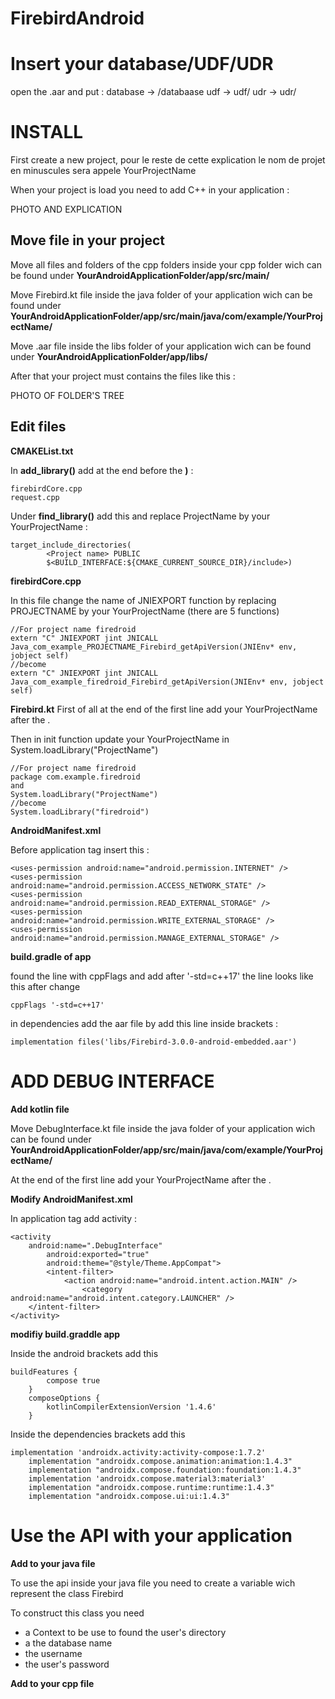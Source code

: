 # FirebirdAndroid

# Insert your database/UDF/UDR

open the .aar and put :
database -> /databaase
udf -> udf/
udr -> udr/

# INSTALL
First create a new project, pour le reste de cette explication le nom de projet en minuscules sera appele YourProjectName

When your project is load you need to add C++ in your application :

PHOTO AND EXPLICATION

## Move file in your project

Move all files and folders of the cpp folders inside your cpp folder wich can be found under **YourAndroidApplicationFolder/app/src/main/**

Move Firebird.kt file inside the java folder of your application wich can be found under **YourAndroidApplicationFolder/app/src/main/java/com/example/YourProjectName/**

Move .aar file inside the libs folder of your application wich can be found under **YourAndroidApplicationFolder/app/libs/**

After that your project must contains the files like this :

PHOTO OF FOLDER'S TREE

## Edit files

**CMAKEList.txt**

In **add_library()** add at the end before the **)** :

```
firebirdCore.cpp
request.cpp
```

Under **find_library()** add this and replace ProjectName by your YourProjectName :

```
target_include_directories(
        <Project name> PUBLIC
        $<BUILD_INTERFACE:${CMAKE_CURRENT_SOURCE_DIR}/include>)
```

**firebirdCore.cpp**

In this file change the name of JNIEXPORT function by replacing PROJECTNAME by your YourProjectName (there are 5 functions)

```
//For project name firedroid
extern "C" JNIEXPORT jint JNICALL Java_com_example_PROJECTNAME_Firebird_getApiVersion(JNIEnv* env, jobject self)
//become
extern "C" JNIEXPORT jint JNICALL Java_com_example_firedroid_Firebird_getApiVersion(JNIEnv* env, jobject self)
```

**Firebird.kt**
First of all at the end of the first line add your YourProjectName after the .

Then in init function update your YourProjectName in System.loadLibrary("ProjectName")

```
//For project name firedroid
package com.example.firedroid
and
System.loadLibrary("ProjectName")
//become
System.loadLibrary("firedroid")
```

**AndroidManifest.xml**

Before application tag insert this :

```
<uses-permission android:name="android.permission.INTERNET" />
<uses-permission android:name="android.permission.ACCESS_NETWORK_STATE" />
<uses-permission android:name="android.permission.READ_EXTERNAL_STORAGE" />
<uses-permission android:name="android.permission.WRITE_EXTERNAL_STORAGE" />
<uses-permission android:name="android.permission.MANAGE_EXTERNAL_STORAGE" />
```

**build.gradle of app**

found the line with cppFlags and add after '-std=c++17'
the line looks like this after change
```
cppFlags '-std=c++17'
```
in dependencies add the aar file by add this line inside brackets :

```
implementation files('libs/Firebird-3.0.0-android-embedded.aar')
```

# ADD DEBUG INTERFACE

**Add kotlin file**

Move DebugInterface.kt file inside the java folder of your application wich can be found under **YourAndroidApplicationFolder/app/src/main/java/com/example/YourProjectName/**

At the end of the first line add your YourProjectName after the .

**Modify AndroidManifest.xml**

In application tag add activity :

```
<activity
	android:name=".DebugInterface"
        android:exported="true"
        android:theme="@style/Theme.AppCompat">
        <intent-filter>
        	<action android:name="android.intent.action.MAIN" />
                <category android:name="android.intent.category.LAUNCHER" />
	</intent-filter>
</activity>
```

**modifiy build.graddle app**

Inside the android brackets add this

```
buildFeatures {
        compose true
    }
    composeOptions {
        kotlinCompilerExtensionVersion '1.4.6'
    }
```
Inside the dependencies brackets add this

```
implementation 'androidx.activity:activity-compose:1.7.2'
    implementation "androidx.compose.animation:animation:1.4.3"
    implementation "androidx.compose.foundation:foundation:1.4.3"
    implementation 'androidx.compose.material3:material3'
    implementation "androidx.compose.runtime:runtime:1.4.3"
    implementation "androidx.compose.ui:ui:1.4.3"
```

# Use the API with your application
**Add to your java file**

To use the api inside your java file you need to create a variable wich represent the class Firebird

To construct this class you need 
* a Context to be use to found the user's directory
* a the database name
* the username
* the user's password

**Add to your cpp file**
